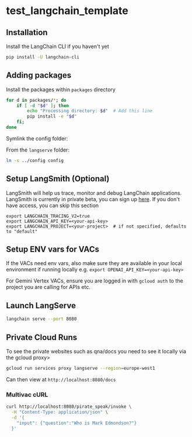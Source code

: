 # test_langchain_template

## Installation

Install the LangChain CLI if you haven't yet

```bash
pip install -U langchain-cli
```

## Adding packages

Install the packages within `packages` directory

```bash
for d in packages/*; do 
    if [ -d "$d" ]; then 
        echo "Processing directory: $d"  # Add this line
        pip install -e "$d" 
    fi; 
done
```

Symlink the config folder:

From the `langserve` folder:

```bash
ln -s ../config config
```



## Setup LangSmith (Optional)
LangSmith will help us trace, monitor and debug LangChain applications. 
LangSmith is currently in private beta, you can sign up [here](https://smith.langchain.com/). 
If you don't have access, you can skip this section


```shell
export LANGCHAIN_TRACING_V2=true
export LANGCHAIN_API_KEY=<your-api-key>
export LANGCHAIN_PROJECT=<your-project>  # if not specified, defaults to "default"
```

## Setup ENV vars for VACs

If the VACs need env vars, also make sure they are available in your local environment if running locally e.g. `export OPENAI_API_KEY=<your-api-key>`

For Gemini Vertex VACs, ensure you are logged in with `gcloud auth` to the project you are calling for APIs etc.

## Launch LangServe

```bash
langchain serve --port 8080
```

## Private Cloud Runs

To see the private websites such as qna/docs you need to see it locally via the gcloud proxy>

```sh
gcloud run services proxy langserve --region=europe-west1
```

Can then view at `http://localhost:8080/docs`

### Multivac cURL

```bash
curl http://localhost:8080/pirate_speak/invoke \
  -H "Content-Type: application/json" \
  -d '{
    "input": {"question":"Who is Mark Edmondson?"}
  }'

```
